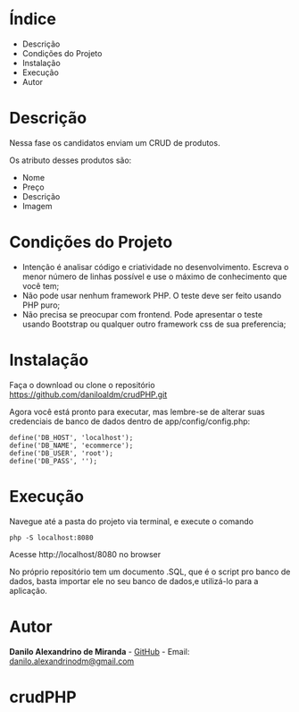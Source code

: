 #  Índice

* Descrição
* Condições do Projeto
* Instalação
* Execução
* Autor

#  Descrição

Nessa fase os candidatos enviam um CRUD de produtos.

Os atributo desses produtos são:

- Nome
- Preço
- Descrição
- Imagem

#  Condições do Projeto

   - Intenção é analisar código e criatividade no desenvolvimento. Escreva o menor número de linhas possível e use o máximo de conhecimento que você tem;
   - Não pode usar nenhum framework PHP. O teste deve ser feito usando PHP puro;
   - Não precisa se preocupar com frontend. Pode apresentar o teste usando Bootstrap ou qualquer outro framework css de sua preferencia;

#  Instalação

Faça o download ou clone o repositório
https://github.com/daniloaldm/crudPHP.git


Agora você está pronto para executar, mas lembre-se de alterar suas credenciais de banco de dados dentro de app/config/config.php:

```
define('DB_HOST', 'localhost');
define('DB_NAME', 'ecommerce');
define('DB_USER', 'root');
define('DB_PASS', '');
```

# Execução

Navegue até a pasta do projeto via terminal, e execute o comando
```
php -S localhost:8080
```
Acesse http://localhost/8080 no browser

No próprio repositório tem um documento .SQL, que é o script pro banco de dados, basta importar ele no seu banco de dados,e utilizá-lo para a aplicação.

# Autor

**Danilo Alexandrino de Miranda** - [GitHub](https://github.com/daniloaldm) - Email: [danilo.alexandrinodm@gmail.com](danilo.alexandrinodm@gmail.com)


# crudPHP
